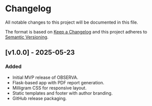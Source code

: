 # Changelog

All notable changes to this project will be documented in this file.

The format is based on [Keep a Changelog](https://keepachangelog.com/en/1.0.0/)
and this project adheres to [Semantic Versioning](https://semver.org/spec/v2.0.0.html).

## [v1.0.0] - 2025-05-23
### Added
- Initial MVP release of OBSERVA.
- Flask-based app with PDF report generation.
- Milligram CSS for responsive layout.
- Static templates and footer with author branding.
- GitHub release packaging.
